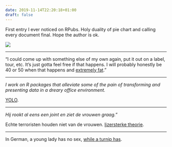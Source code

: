 ```yaml
---
date: 2019-11-14T22:20:18+01:00
draft: false
---
```


First entry I ever noticed on RPubs. Holy duality of pie chart and calling every document final. Hope the author is ok.

![](/holy-duality-pie-chart-final.png)

---

“I could come up with something else of my own again, put it out on a label, tour, etc. It’s just gotta feel free if that happens. I will probably honestly be 40 or 50 when that happens and [extremely fat](https://www.theguardian.com/music/2015/jan/28/avi-buffalo-puts-an-end-to-group).”

---

_I work on R packages that alleviate some of the pain of transforming and presenting data in a dreary office environment._

[YOLO](https://github.com/s-fleck).

---

_Hij rookt al eens een joint en ziet de vrouwen graag.”_

Echte terroristen houden niet van de vrouwen. [Ijzersterke theorie](https://www.nieuwsblad.be/cnt/dmf20170719_02979079).

---

In German, a young lady has no sex, [while a turnip has](https://www.cs.utah.edu/~gback/awfgrmlg.html).
